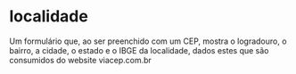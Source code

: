# localidade
Um formulário que, ao ser preenchido com um CEP, mostra o logradouro, o bairro, a cidade, o estado e o IBGE da localidade, dados estes que são consumidos do website viacep.com.br
